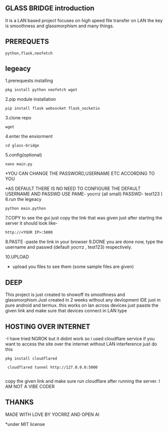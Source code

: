## GLASS BRIDGE introduction
It is a LAN based project focuses on high speed file transfer on LAN the key is smoothness and glassmorphism and many things.

## PREREQUETS
```
python,flask,neofetch
```
## legeacy
1.prerequests installing
```
pkg install python neofetch wget
```
2.pip module installation
```
pip install flask websocket flask_socketio
```
3.clone repo
```
wget 
```
4.enter the enviorment
```
cd glass-bridge
```
5.config(optional)
```
nano main.py
```
*YOU CAN CHANGE THE PASSWORD,USERNAME ETC ACCORDING TO YOU

*AS DEFAULT THERE IS NO NEED TO CONFIGURE THE DEFAULT USERNAME AND PASSWD 
USE PAME- yocrrz (all small)
PASSWD- test123
)
6.run the legeacy
```
python main.python
```
7.COPY 
to see the gui just copy the link that was given just after starting the server it should look like-
 ```
 http://<YOUR IP>:5000
 ```
 8.PASTE
 -paste the link in your browser
 9.DONE
 you are done now, type the username and passwd (default yocrrz , test123) respectively.
 
 10.UPLOAD
 - upload you files to see them (some sample files are given)
 ## DEEP
 This project is just created to showoff its smoothness and glassmorphism.Just created in 2 weeks without any devlopment IDE just in pure android and termux.
 this works on lan across devices just paaste the given link and make sure that devices connect in LAN type
 ## HOSTING OVER INTERNET
 -I have tried NGROK but it didint work so i used cloudflare service if you want to access the site over the internet without LAN interference just do this 
 ```
 pkg install cloudflared
 ```
```
 cloudflared tunnel http://127.0.0.0:5000
 ```
```
```
 copy the given link and make sure run cloudflare after running the server.
   I AM NOT A VIBE CODER
   
   ## THANKS 
   MADE WITH LOVE BY YOCRRZ AND OPEN AI
   
   *under MIT license
